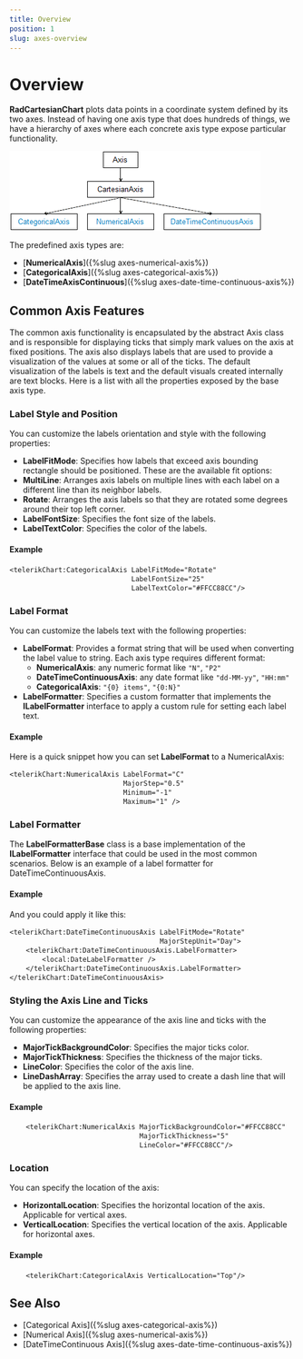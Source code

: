 ```yaml
---
title: Overview
position: 1
slug: axes-overview
---
```


# Overview

**RadCartesianChart** plots data points in a coordinate system defined by its two axes. Instead of having one axis type that does hundreds of things, we have a hierarchy of axes where each concrete axis type expose particular functionality.

![Axes Class Diagram](images/axes-class-diagram.png)

The predefined axis types are:

- [**NumericalAxis**]({%slug axes-numerical-axis%})
- [**CategoricalAxis**]({%slug axes-categorical-axis%})
- [**DateTimeAxisContinuous**]({%slug axes-date-time-continuous-axis%})

## Common Axis Features

The common axis functionality is encapsulated by the abstract Axis class and is responsible for displaying ticks that simply mark values on the axis at fixed positions. The axis also displays labels that are used to provide a visualization of the values at some or all of the ticks. The default visualization of the labels is text and the default visuals created internally are text blocks. Here is a list with all the properties exposed by the base axis type.

### Label Style and Position

You can customize the labels orientation and style with the following properties:

- **LabelFitMode**: Specifies how labels that exceed axis bounding rectangle should be positioned. These are the available fit options:
 - **MultiLine**: Arranges axis labels on multiple lines with each label on a different line than its neighbor labels.
 - **Rotate**: Arranges the axis labels so that they are rotated some degrees around their top left corner.
- **LabelFontSize**: Specifies the font size of the labels.
- **LabelTextColor**: Specifies the color of the labels.

#### Example

```XAML 
<telerikChart:CategoricalAxis LabelFitMode="Rotate" 
							  LabelFontSize="25" 
							  LabelTextColor="#FFCC88CC"/>
```
	
### Label Format

You can customize the labels text with the following properties:

- **LabelFormat**: Provides a format string that will be used when converting the label value to string. Each axis type requires different format:
  - **NumericalAxis**: any numeric format like `"N"`, `"P2"`
  - **DateTimeContinuousAxis**: any date format like `"dd-MM-yy"`, `"HH:mm"`
  - **CategoricalAxis**: `"{0} items"`, `"{0:N}"`
- **LabelFormatter**: Specifies a custom formatter that implements the **ILabelFormatter** interface to apply a custom rule for setting each label text.

#### Example

Here is a quick snippet how you can set **LabelFormat** to a NumericalAxis:

```XAML
<telerikChart:NumericalAxis LabelFormat="C"
							MajorStep="0.5"
							Minimum="-1"
							Maximum="1" />
```

### Label Formatter

The **LabelFormatterBase<T>** class is a base implementation of the **ILabelFormatter** interface that could be used in the most common scenarios. Below is an example of a label formatter for DateTimeContinuousAxis.

#### Example

<snippet id='chart-customization-format-axis-labels-label-formatter'/>

And you could apply it like this:

```XAML
<telerikChart:DateTimeContinuousAxis LabelFitMode="Rotate"
                                     MajorStepUnit="Day">
    <telerikChart:DateTimeContinuousAxis.LabelFormatter>
        <local:DateLabelFormatter />
    </telerikChart:DateTimeContinuousAxis.LabelFormatter>
</telerikChart:DateTimeContinuousAxis>
```

### Styling the Axis Line and Ticks

You can customize the appearance of the axis line and ticks with the following properties:

- **MajorTickBackgroundColor**: Specifies the major ticks color.
- **MajorTickThickness**: Specifies the thickness of the major ticks.
- **LineColor**: Specifies the color of the axis line.
- **LineDashArray**: Specifies the array used to create a dash line that will be applied to the axis line.

#### Example

```XAML
	<telerikChart:NumericalAxis MajorTickBackgroundColor="#FFCC88CC" 
								MajorTickThickness="5" 
								LineColor="#FFCC88CC"/>
```

### Location

You can specify the location of the axis:

- **HorizontalLocation**: Specifies the horizontal location of the axis. Applicable for vertical axes. 
- **VerticalLocation**: Specifies the vertical location of the axis. Applicable for horizontal axes.

#### Example

```XAML
	<telerikChart:CategoricalAxis VerticalLocation="Top"/>
```

## See Also

- [Categorical Axis]({%slug axes-categorical-axis%})
- [Numerical Axis]({%slug axes-numerical-axis%})
- [DateTimeContinuous Axis]({%slug axes-date-time-continuous-axis%})
